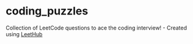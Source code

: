 # coding_puzzles
Collection of LeetCode questions to ace the coding interview! - Created using [LeetHub](https://github.com/QasimWani/LeetHub)
